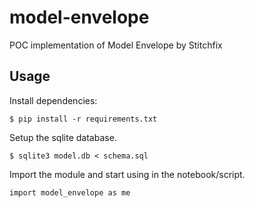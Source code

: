 # model-envelope
POC implementation of Model Envelope by Stitchfix

## Usage

Install dependencies:

```
$ pip install -r requirements.txt
```

Setup the sqlite database.

```
$ sqlite3 model.db < schema.sql
```

Import the module and start using in the notebook/script.

```
import model_envelope as me
```
